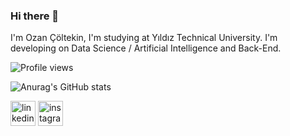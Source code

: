 ### Hi there 👋

I'm Ozan Çöltekin, I'm studying at Yıldız Technical University. I'm developing on Data Science / Artificial Intelligence and Back-End. 

![Profile views](https://gpvc.arturio.dev/OzanColtekin)  

![Anurag's GitHub stats](https://github-readme-stats.vercel.app/api?username=OzanColtekin&show_icons=true&theme=tokyonight&hide=prs,contribs)

[<img src='https://cdn.jsdelivr.net/npm/simple-icons@3.0.1/icons/linkedin.svg' alt='linkedin' height='40'>](https://www.linkedin.com/in/https://www.linkedin.com/in/ozancltkn//)  [<img src='https://cdn.jsdelivr.net/npm/simple-icons@3.0.1/icons/instagram.svg' alt='instagram' height='40'>](https://www.instagram.com/https://www.instagram.com/ozancltkn//)
